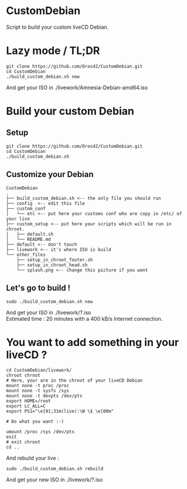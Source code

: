 # CustomDebian
Script to build your custom liveCD Debian.

Lazy mode / TL;DR
=================

```  
git clone https://github.com/Oros42/CustomDebian.git
cd CustomDebian
./build_custom_debian.sh new
```
And get your ISO in ./livework/Amnesia-Debian-amd64.iso
  
  
Build your custom Debian
========================


Setup
-----
```  
git clone https://github.com/Oros42/CustomDebian.git
cd CustomDebian
./build_custom_debian.sh
```
  
  
Customize your Debian
------------------
```
CustomDebian
.
├── build_custom_debian.sh <-- the only file you should run
├── config  <-- edit this file
├── custom_conf
│   └── etc <-- put here your customs conf who are copy in /etc/ of your live
├── custom_setup <-- put here your scripts which will be run in chroot.  
│   ├── default.sh
│   └── README.md
├── default <-- don't touch
├── livework <-- it's where ISO is build
└── other_files
    ├── setup_in_chroot_footer.sh
    ├── setup_in_chroot_head.sh
    └── splash.png <-- change this picture if you want
```

Let's go to build !
-------------------
```
sudo ./build_custom_debian.sh new
```
And get your ISO in ./livework/?.iso  
Estimated time : 20 minutes with a 400 kB/s Internet connection.  

  
  
You want to add something in your liveCD ?  
========================================
```
cd CustomDebian/livework/
chroot chroot
# Here, your are in the chroot of your liveCD Debian
mount none -t proc /proc
mount none -t sysfs /sys
mount none -t devpts /dev/pts
export HOME=/root
export LC_ALL=C
export PS1="\e[01;31m(live):\W \$ \e[00m"

# Do what you want :-)

umount /proc /sys /dev/pts
exit
# exit chroot
cd ..
```
And rebuild your live :  
```
sudo ./build_custom_debian.sh rebuild
```
And get your new ISO in ./livework/?.iso  
